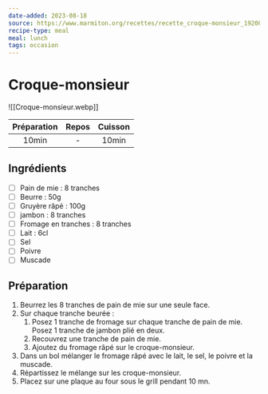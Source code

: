 ```yaml
---
date-added: 2023-08-18
source: https://www.marmiton.org/recettes/recette_croque-monsieur_19208.aspx
recipe-type: meal
meal: lunch
tags: occasion
---
```


# Croque-monsieur

![[Croque-monsieur.webp]]

| Préparation | Repos | Cuisson |
|:-----------:|:-----:|:-------:|
|    10min    |   -   |  10min  |

## Ingrédients

- [ ] Pain de mie : 8 tranches
- [ ] Beurre : 50g
- [ ] Gruyère râpé : 100g
- [ ] jambon : 8 tranches
- [ ] Fromage en tranches : 8 tranches
- [ ] Lait : 6cl
- [ ] Sel
- [ ] Poivre
- [ ] Muscade

## Préparation

1. Beurrez les 8 tranches de pain de mie sur une seule face.
2. Sur chaque tranche beurée :
	1. Posez 1 tranche de fromage sur chaque tranche de pain de mie. Posez 1 tranche de jambon plié en deux.
	2. Recouvrez une tranche de pain de mie.
	3. Ajoutez du fromage râpé sur le croque-monsieur.
3. Dans un bol mélanger le fromage râpé avec le lait, le sel, le poivre et la muscade.
4. Répartissez le mélange sur les croque-monsieur.
5. Placez sur une plaque au four sous le grill pendant 10 mn.
